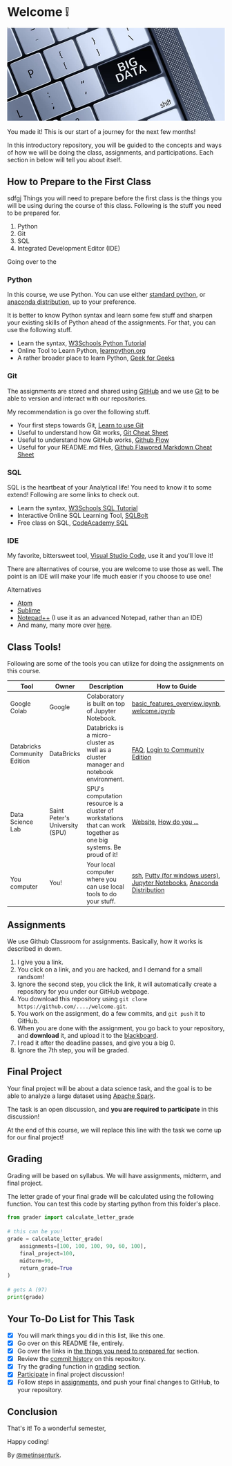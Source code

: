 # Welcome :grey_exclamation:

![Big Data](readme-contents/large-data-keyboard-computer.jpg)

You made it! This is our start of a journey for the next few months! 

In this introductory repository, you will be guided to the concepts and ways of how we will be doing the class, assignments, and participations. Each section in below will tell you about itself.

## How to Prepare to the First Class
sdfgj
Things you will need to prepare before the first class is the things you will be using during the course of this class. Following is the stuff you need to be prepared for.

1. Python
2. Git
3. SQL
4. Integrated Development Editor (IDE)

Going over to the 

### Python

In this course, we use Python. You can use either [standard python](https://www.python.org/), or [anaconda distribution](https://www.anaconda.com/distribution/), up to your preference.

It is better to know Python syntax and learn some few stuff and sharpen your existing skills of Python ahead of the assignments. For that, you can use the following stuff.

- Learn the syntax, [W3Schools Python Tutorial](https://www.w3schools.com/python/default.asp)
- Online Tool to Learn Python, [learnpython.org](https://www.learnpython.org/)
- A rather broader place to learn Python, [Geek for Geeks](https://www.geeksforgeeks.org/python-programming-language/)

### Git 

The assignments are stored and shared using [GitHub](https://github.com/) and we use [Git](https://git-scm.com/) to be able to version and interact with our repositories.

My recommendation is go over the following stuff.

- Your first steps towards Git, [Learn to use Git](https://guides.github.com/activities/hello-world/)
- Useful to understand how Git works, [Git Cheat Sheet](https://education.github.com/git-cheat-sheet-education.pdf)
- Useful to understand how GitHub works, [Github Flow](https://enterprise.github.com/downloads/en/-github-flow-cheatsheet.pdf)
- Useful for your README.md files, [Github Flawored Markdown Cheat Sheet](https://enterprise.github.com/downloads/en/markdown-cheatsheet.pdf)

### SQL

SQL is the heartbeat of your Analytical life! You need to know it to some extend! Following are some links to check out.

- Learn the syntax, [W3Schools SQL Tutorial](https://www.w3schools.com/sql/)
- Interactive Online SQL Learning Tool, [SQLBolt](https://sqlbolt.com/)
- Free class on SQL, [CodeAcademy SQL](https://www.codecademy.com/learn/learn-sql)

### IDE

My favorite, bittersweet tool, [Visual Studio Code](https://code.visualstudio.com/), use it and you'll love it!

There are alternatives of course, you are welcome to use those as well. The point is an IDE will make your life much easier if you choose to use one!

Alternatives

- [Atom](https://atom.io/)
- [Sublime](https://www.sublimetext.com/)
- [Notepad++](https://notepad-plus-plus.org/) (I use it as an advanced Notepad, rather than an IDE) 
- And many, many more over [here](https://www.google.com/search?q=integrated+development+editor).

## Class Tools!

Following are some of the tools you can utilize for doing the assignments on this course.

Tool | Owner | Description | How to Guide
---- | ----- | ----------- | ------------
Google Colab | Google | Colaboratory is built on top of Jupyter Notebook. | [basic_features_overview.ipynb](https://colab.research.google.com/notebooks/basic_features_overview.ipynb), [welcome.ipynb](https://colab.research.google.com/notebooks/welcome.ipynb)
Databricks Community Edition | DataBricks | Databricks is a micro-cluster as well as a cluster manager and notebook environment. | [FAQ](https://databricks.com/product/faq/community-edition), [Login to Community Edition](https://community.cloud.databricks.com/login.html)
Data Science Lab | Saint Peter's University (SPU) | SPU's computation resource is a cluster of workstations that can work together as one big systems. Be proud of it! | [Website](https://dsl.saintpeters.edu/), [How do you ...](https://dsl.saintpeters.edu/doku.php?id=how_do_i)
You computer | You! | Your local computer where you can use local tools to do your stuff. | [ssh](https://en.wikipedia.org/wiki/Secure_Shell), [Putty (for windows users)](https://www.chiark.greenend.org.uk/~sgtatham/putty/), [Jupyter Notebooks](https://jupyter.org/), [Anaconda Distribution](https://www.anaconda.com/distribution/)

<h2>Assignments</h2>

We use Github Classroom for assignments. Basically, how it works is described in down.

1. I give you a link.
2. You click on a link, and you are hacked, and I demand for a small randsom!
3. Ignore the second step, you click the link, it will automatically create a repository for you under our GitHub webpage.
4. You download this repository using `git clone https://github.com/..../welcome.git`.
5. You work on the assignment, do a few commits, and `git push` it to GitHub.
6. When you are done with the assignment, you go back to your repository, and **download** it, and upload it to the [blackboard](https://saintpeters.blackboard.com/).
7. I read it after the deadline passes, and give you a big 0.
8. Ignore the 7th step, you will be graded.

## Final Project

Your final project will be about a data science task, and the goal is to be able to analyze a large dataset using [Apache Spark](https://spark.apache.org/).

The task is an open discussion, and **you are required to participate** in this discussion!

At the end of this course, we will replace this line with the task we come up for our final project!

## Grading

Grading will be based on syllabus. We will have assignments, midterm, and final project.

The letter grade of your final grade will be calculated using the following function. You can test this code by starting python from this folder's place.

``` py
from grader import calculate_letter_grade

# this can be you!
grade = calculate_letter_grade(
    assignments=[100, 100, 100, 90, 60, 100],
    final_project=100,
    midterm=90,
    return_grade=True
)

# gets A (97)
print(grade)
```

## Your To-Do List for This Task

- [x] You will mark things you did in this list, like this one.
- [x] Go over on this README file, entirely.
- [x] Go over the links in [the things you need to prepared for](#how-to-prepare-to-the-first-class) section.
- [x] Review the [commit history](https://github.com/spu-bigdataanalytics-201/welcome/commits/master) on this repository.
- [x] Try the grading function in [grading](#grading) section.
- [x] [Participate](https://github.com/spu-bigdataanalytics-201/welcome/issues/1) in final project discussion!
- [x] Follow steps in [assignments](#assignments), and push your final changes to GitHub, to your repository. 

## Conclusion

That's it! To a wonderful semester, 

Happy coding!

By [@metinsenturk](https://github.com/metinsenturk).
